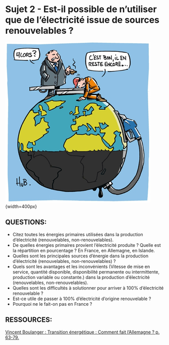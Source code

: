# Sujet 2 - Est-il possible de n’utiliser que de l’électricité issue de sources renouvelables ?

![Sujet 2 - Lancement](./images/Sujet2_lancement.png){width=400px}

## QUESTIONS:

* Citez toutes les énergies primaires utilisées dans la production d’électricité (renouvelables, non-renouvelables).
* De quelles énergies primaires provient l’électricité produite ? Quelle est la répartition en pourcentage ? En France, en Allemagne, en Islande.
* Quelles sont les principales sources d’énergie dans la production d’électricité (renouvelables, non-renouvelables) ?
* Quels sont les avantages et les inconvénients (Vitesse de mise en service, quantité disponible, disponibilité permanente ou intermittente, production variable ou constante.) dans la production d’électricité (renouvelables, non-renouvelables).
* Quelles sont les difficultés à solutionner pour arriver à 100% d’électricité renouvelable ?
* Est-ce utile de passer à 100% d’électricité d’origine renouvelable ?
* Pourquoi ne le fait-on pas en France ?

## RESSOURCES:

[Vincent Boulanger : Transition énergétique : Comment fait l’Allemagne ? p. 63-79.](http://sti2d-erembert.fr/i2d/seq1/expose/boulanger.pdf)

